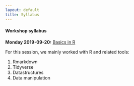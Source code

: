 ```yaml
---
layout: default
title: Syllabus
---
```


#### Workshop syllabus

**Monday 2019-09-20:** [Basics in R][1]

For this session, we mainly worked with R and related tools:
1. Rmarkdown
2. Tidyverse
3. Datastructures
4. Data manipulation

[1]: Data/2019-09-20/Introduction_workshop/Introduction_xaringan.html

